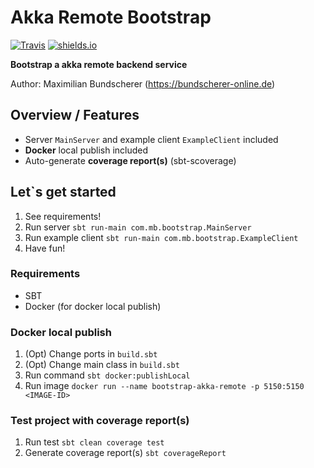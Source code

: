 # Akka Remote Bootstrap

[![Travis](https://img.shields.io/travis/rust-lang/rust.svg)](https://github.com/maxbundscherer/bootstrap-akka-remote)
[![shields.io](http://img.shields.io/badge/license-Apache2-blue.svg)](http://www.apache.org/licenses/LICENSE-2.0.txt)

**Bootstrap a akka remote backend service**

Author: Maximilian Bundscherer (https://bundscherer-online.de)

## Overview / Features
- Server `MainServer` and example client `ExampleClient` included
- **Docker** local publish included
- Auto-generate **coverage report(s)** (sbt-scoverage)

## Let`s get started
1. See requirements!
2. Run server `sbt run-main com.mb.bootstrap.MainServer`
3. Run example client `sbt run-main com.mb.bootstrap.ExampleClient`
4. Have fun!

### Requirements
- SBT
- Docker (for docker local publish)

### Docker local publish
1. (Opt) Change ports in `build.sbt`
2. (Opt) Change main class in `build.sbt`
3. Run command `sbt docker:publishLocal`
4. Run image `docker run --name bootstrap-akka-remote -p 5150:5150 <IMAGE-ID>`

### Test project with coverage report(s)
1. Run test `sbt clean coverage test`
2. Generate coverage report(s) `sbt coverageReport`